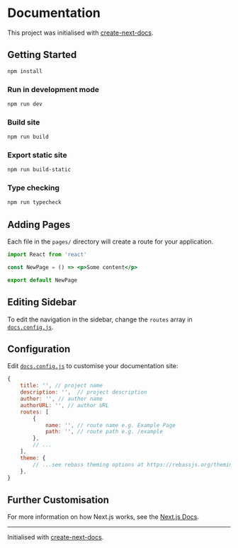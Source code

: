 # Documentation

This project was initialised with [create-next-docs](https://create-next-docs.now.sh).

## Getting Started

```sh
npm install
```

### Run in development mode

```sh
npm run dev
```

### Build site

```sh
npm run build
```

### Export static site

```sh
npm run build-static
```

### Type checking

```sh
npm run typecheck
```

## Adding Pages

Each file in the `pages/` directory will create a route for your application.

```jsx
import React from 'react'

const NewPage = () => <p>Some content</p>

export default NewPage
```

## Editing Sidebar

To edit the navigation in the sidebar, change the `routes` array in [`docs.config.js`](./docs.config.js).

## Configuration

Edit [`docs.config.js`](./docs.config.js) to customise your documentation site:

```js
{
	title: '', // project name
	description: '',  // project description
	author: '', // author name
	authorURL: '', // author URL
	routes: [
		{
			name: '', // route name e.g. Example Page
			path: '', // route path e.g. /example
		},
		// ...
	],
	theme: {
		// ...see rebass theming options at https://rebassjs.org/theming
	},
}
```

## Further Customisation

For more information on how Next.js works, see the [Next.js Docs](https://nextjs.org/).

---

Initialised with [create-next-docs](https://create-next-docs.now.sh).
